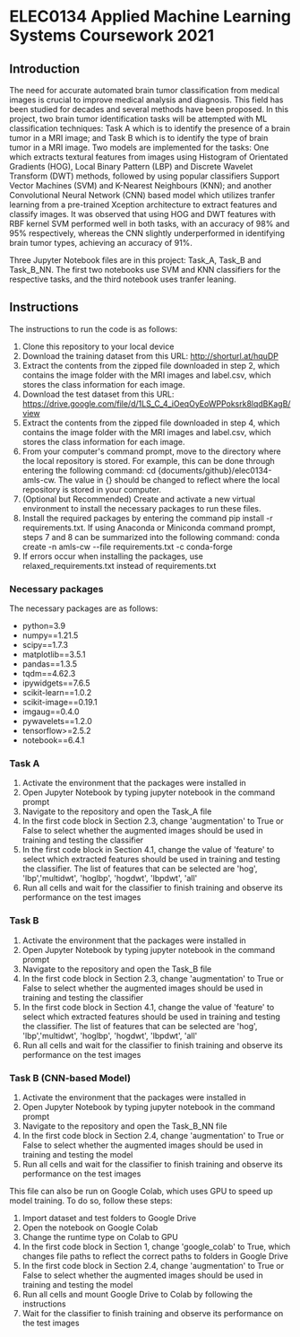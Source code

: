 # ELEC0134 Applied Machine Learning Systems Coursework 2021

## Introduction
The need for accurate automated brain tumor classification from medical images is crucial to improve medical analysis and diagnosis. This field has been studied for decades and several methods have been proposed. In this project, two brain tumor identification tasks will be attempted with ML classification techniques: Task A which is to identify the presence of a brain tumor in a MRI image; and Task B which is to identify the type of brain tumor in a MRI image. Two models are implemented for the tasks: One which extracts textural features from images using Histogram of Orientated Gradients (HOG), Local Binary Pattern (LBP) and Discrete Wavelet Transform (DWT)  methods, followed by using popular classifiers Support Vector Machines (SVM) and K-Nearest Neighbours (KNN); and another Convolutional Neural Network (CNN) based model which utilizes tranfer learning from a pre-trained Xception architecture to extract features and classify images. It was observed that using HOG and DWT features with RBF kernel SVM performed well in both tasks, with an accuracy of 98% and 95% respectively, whereas the CNN slightly underperformed in identifying brain tumor types, achieving an accuracy of 91%.

Three Jupyter Notebook files are in this project: Task_A, Task_B and Task_B_NN. The first two notebooks use SVM and KNN classifiers for the respective tasks, and the third notebook uses tranfer leaning.

## Instructions
The instructions to run the code is as follows:
1. Clone this repository to your local device
2. Download the training dataset from this URL: http://shorturl.at/hquDP
3. Extract the contents from the zipped file downloaded in step 2, which contains the image folder with the MRI images and label.csv, which stores the class information for each image.
4. Download the test dataset from this URL: https://drive.google.com/file/d/1LS_C_4_iOeqOyEoWPPoksrk8lqdBKagB/view
5. Extract the contents from the zipped file downloaded in step 4, which contains the image folder with the MRI images and label.csv, which stores the class information for each image.
6. From your computer's command prompt, move to the directory where the local repository is stored. For example, this can be done through entering the following command: cd {documents/github}/elec0134-amls-cw. The value in {} should be changed to reflect where the local repository is stored in your computer.
7. (Optional but Recommended) Create and activate a new virtual environment to install the necessary packages to run these files.
8. Install the required packages by entering the command pip install -r requirements.txt. If using Anaconda or Miniconda command prompt, steps 7 and 8 can be summarized into the following command: conda create -n amls-cw --file requirements.txt -c conda-forge
9. If errors occur when installing the packages, use relaxed_requirements.txt instead of requirements.txt

### Necessary packages
The necessary packages are as follows:
- python=3.9
- numpy==1.21.5
- scipy==1.7.3
- matplotlib==3.5.1
- pandas==1.3.5
- tqdm==4.62.3
- ipywidgets==7.6.5
- scikit-learn==1.0.2
- scikit-image==0.19.1
- imgaug==0.4.0
- pywavelets==1.2.0
- tensorflow>=2.5.2
- notebook==6.4.1

### Task A
1. Activate the environment that the packages were installed in
2. Open Jupyter Notebook by typing jupyter notebook in the command prompt
3. Navigate to the repository and open the Task_A file
4. In the first code block in Section 2.3, change 'augmentation' to True or False to select whether the augmented images should be used in training and testing the classifier
5. In the first code block in Section 4.1, change the value of 'feature' to select which extracted features should be used in training and testing the classifier. The list of features that can be selected are 'hog', 'lbp','multidwt', 'hoglbp', 'hogdwt', 'lbpdwt', 'all'
6. Run all cells and wait for the classifier to finish training and observe its performance on the test images

### Task B
1. Activate the environment that the packages were installed in
2. Open Jupyter Notebook by typing jupyter notebook in the command prompt
3. Navigate to the repository and open the Task_B file
4. In the first code block in Section 2.3, change 'augmentation' to True or False to select whether the augmented images should be used in training and testing the classifier
5. In the first code block in Section 4.1, change the value of 'feature' to select which extracted features should be used in training and testing the classifier. The list of features that can be selected are 'hog', 'lbp','multidwt', 'hoglbp', 'hogdwt', 'lbpdwt', 'all'
6. Run all cells and wait for the classifier to finish training and observe its performance on the test images

### Task B (CNN-based Model)
1. Activate the environment that the packages were installed in
2. Open Jupyter Notebook by typing jupyter notebook in the command prompt
3. Navigate to the repository and open the Task_B_NN file
4. In the first code block in Section 2.4, change 'augmentation' to True or False to select whether the augmented images should be used in training and testing the model
5. Run all cells and wait for the classifier to finish training and observe its performance on the test images

This file can also be run on Google Colab, which uses GPU to speed up model training. To do so, follow these steps:
1. Import dataset and test folders to Google Drive
2. Open the notebook on Google Colab
3. Change the runtime type on Colab to GPU
4. In the first code block in Section 1, change 'google_colab' to True, which changes file paths to reflect the correct paths to folders in Google Drive
5. In the first code block in Section 2.4, change 'augmentation' to True or False to select whether the augmented images should be used in training and testing the model
6. Run all cells and mount Google Drive to Colab by following the instructions
7. Wait for the classifier to finish training and observe its performance on the test images
